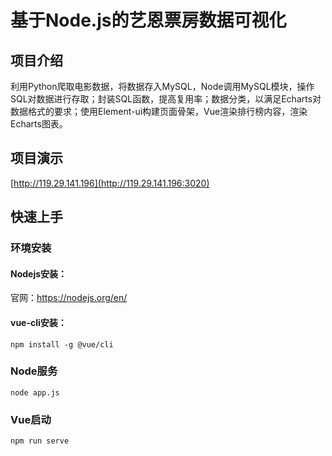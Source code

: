 # 基于Node.js的艺恩票房数据可视化
## 项目介绍
利用Python爬取电影数据，将数据存入MySQL，Node调用MySQL模块，操作SQL对数据进行存取；封装SQL函数，提高复用率；数据分类，以满足Echarts对数据格式的要求；使用Element-ui构建页面骨架，Vue渲染排行榜内容，渲染Echarts图表。
## 项目演示
[http://119.29.141.196](http://119.29.141.196:3020)

## 快速上手
### 环境安装
#### Nodejs安装：
官网：https://nodejs.org/en/
#### vue-cli安装：
```
npm install -g @vue/cli
```
### Node服务
```
node app.js
```
### Vue启动
```
npm run serve
```
